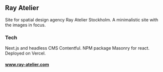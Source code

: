 ## Ray Atelier

Site for spatial design agency Ray Atelier Stockholm. A minimalistic site with the images in focus.

### Tech

Next.js and headless CMS Contentful. NPM package Masonry for react. Deployed on Vercel.

#### www.ray-atelier.com
